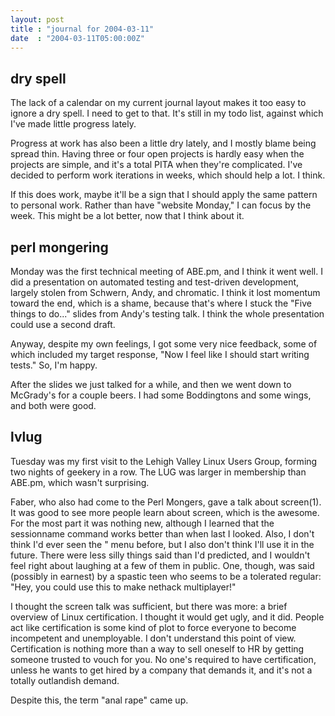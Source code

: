 ```yaml
---
layout: post
title : "journal for 2004-03-11"
date  : "2004-03-11T05:00:00Z"
---
```



## dry spell

The lack of a calendar on my current journal layout makes it too easy to ignore a dry spell.  I need to get to that.  It's still in my todo list, against which I've made little progress lately.

Progress at work has also been a little dry lately, and I mostly blame being spread thin.  Having three or four open projects is hardly easy when the projects are simple, and it's a total PITA when they're complicated.  I've decided to perform work iterations in weeks, which should help a lot.  I think.

If this does work, maybe it'll be a sign that I should apply the same pattern to personal work.  Rather than have "website Monday," I can focus by the week. This might be a lot better, now that I think about it.

## perl mongering

Monday was the first technical meeting of ABE.pm, and I think it went well.  I did a presentation on automated testing and test-driven development, largely stolen from Schwern, Andy, and chromatic.  I think it lost momentum toward the end, which is a shame, because that's where I stuck the "Five things to do..." slides from Andy's testing talk.  I think the whole presentation could use a second draft.

Anyway, despite my own feelings, I got some very nice feedback, some of which included my target response, "Now I feel like I should start writing tests." So, I'm happy.

After the slides we just talked for a while, and then we went down to McGrady's for a couple beers.  I had some Boddingtons and some wings, and both were good.

## lvlug

Tuesday was my first visit to the Lehigh Valley Linux Users Group, forming two nights of geekery in a row.  The LUG was larger in membership than ABE.pm, which wasn't surprising.

Faber, who also had come to the Perl Mongers, gave a talk about screen(1).  It was good to see more people learn about screen, which is the awesome.  For the most part it was nothing new, although I learned that the sessionname command works better than when last I looked.  Also, I don't think I'd ever seen the <C-a>" menu before, but I also don't think I'll use it in the future.  There were less silly things said than I'd predicted, and I wouldn't feel right about laughing at a few of them in public.  One, though, was said (possibly in earnest) by a spastic teen who seems to be a tolerated regular: "Hey, you could use this to make nethack multiplayer!"

I thought the screen talk was sufficient, but there was more: a brief overview of Linux certification.  I thought it would get ugly, and it did.  People act like certification is some kind of plot to force everyone to become incompetent and unemployable.  I don't understand this point of view.  Certification is nothing more than a way to sell oneself to HR by getting someone trusted to vouch for you.  No one's required to have certification, unless he wants to get hired by a company that demands it, and it's not a totally outlandish demand.

Despite this, the term "anal rape" came up.

